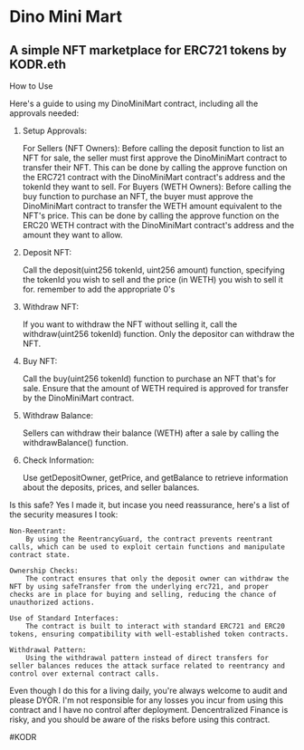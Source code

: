 # Dino Mini Mart
## A simple NFT marketplace for ERC721 tokens by KODR.eth
How to Use

Here's a guide to using my DinoMiniMart contract, including all the approvals needed:
1. Setup Approvals:

    For Sellers (NFT Owners):
        Before calling the deposit function to list an NFT for sale, the seller must first approve the DinoMiniMart contract to transfer their NFT. This can be done by calling the approve function on the ERC721 contract with the DinoMiniMart contract's address and the tokenId they want to sell.
    For Buyers (WETH Owners):
        Before calling the buy function to purchase an NFT, the buyer must approve the DinoMiniMart contract to transfer the WETH amount equivalent to the NFT's price. This can be done by calling the approve function on the ERC20 WETH contract with the DinoMiniMart contract's address and the amount they want to allow.

2. Deposit NFT:

    Call the deposit(uint256 tokenId, uint256 amount) function, specifying the tokenId you wish to sell and the price (in WETH) you wish to sell it for. remember to add the appropriate 0's

3. Withdraw NFT:

    If you want to withdraw the NFT without selling it, call the withdraw(uint256 tokenId) function. Only the depositor can withdraw the NFT.

4. Buy NFT:

    Call the buy(uint256 tokenId) function to purchase an NFT that's for sale. Ensure that the amount of WETH required is approved for transfer by the DinoMiniMart contract.

5. Withdraw Balance:

    Sellers can withdraw their balance (WETH) after a sale by calling the withdrawBalance() function.

6. Check Information:

    Use getDepositOwner, getPrice, and getBalance to retrieve information about the deposits, prices, and seller balances.

Is this safe? Yes I made it, but incase you need reassurance, here's a list of the security measures I took:

    Non-Reentrant:
        By using the ReentrancyGuard, the contract prevents reentrant calls, which can be used to exploit certain functions and manipulate contract state.

    Ownership Checks:
        The contract ensures that only the deposit owner can withdraw the NFT by using safeTransfer from the underlying erc721, and proper checks are in place for buying and selling, reducing the chance of unauthorized actions.

    Use of Standard Interfaces:
        The contract is built to interact with standard ERC721 and ERC20 tokens, ensuring compatibility with well-established token contracts.

    Withdrawal Pattern:
        Using the withdrawal pattern instead of direct transfers for seller balances reduces the attack surface related to reentrancy and control over external contract calls.

Even though I do this for a living daily, you're always welcome to audit and please DYOR. 
I'm not responsible for any losses you incur from using this contract and I have no control after deployment.
Dencentralized Finance is risky, and you should be aware of the risks before using this contract.

#KODR
```
